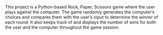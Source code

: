 This project is a Python-based Rock, Paper, Scissors game where the user plays against the computer. The game randomly generates the computer’s choices and compares them with the user’s input to determine the winner of each round. It also keeps track of and displays the number of wins for both the user and the computer throughout the game session.
